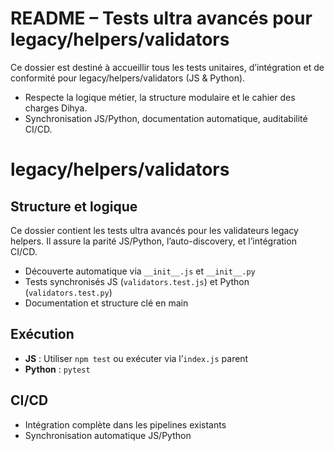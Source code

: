 # README – Tests ultra avancés pour legacy/helpers/validators

Ce dossier est destiné à accueillir tous les tests unitaires, d’intégration et de conformité pour legacy/helpers/validators (JS & Python).
- Respecte la logique métier, la structure modulaire et le cahier des charges Dihya.
- Synchronisation JS/Python, documentation automatique, auditabilité CI/CD.

# legacy/helpers/validators

## Structure et logique
Ce dossier contient les tests ultra avancés pour les validateurs legacy helpers. Il assure la parité JS/Python, l’auto-discovery, et l’intégration CI/CD.

- Découverte automatique via `__init__.js` et `__init__.py`
- Tests synchronisés JS (`validators.test.js`) et Python (`validators.test.py`)
- Documentation et structure clé en main

## Exécution
- **JS** : Utiliser `npm test` ou exécuter via l’`index.js` parent
- **Python** : `pytest`

## CI/CD
- Intégration complète dans les pipelines existants
- Synchronisation automatique JS/Python
